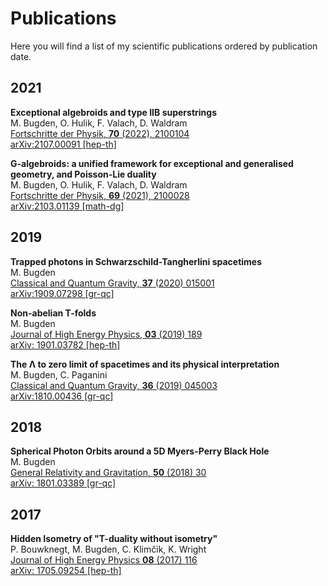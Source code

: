 # Publications
Here you will find a list of my scientific publications ordered by publication date. 

## 2021
**Exceptional algebroids and type IIB superstrings**<br>
M. Bugden, O. Hulik, F. Valach, D. Waldram<br>
[Fortschritte der Physik, **70** (2022), 2100104](https://doi.org/10.1002/prop.202100104)<br>
[arXiv:2107.00091 [hep-th]](https://arxiv.org/abs/2107.00091)

**G-algebroids: a unified framework for exceptional and generalised geometry, and Poisson-Lie duality**<br>
M. Bugden, O. Hulik, F. Valach, D. Waldram<br>
[Fortschritte der Physik, **69** (2021), 2100028](https://doi.org/10.1002/prop.202100028)<br>
[arXiv:2103.01139 [math-dg]](https://arxiv.org/abs/2103.01139)

## 2019
**Trapped photons in Schwarzschild-Tangherlini spacetimes**<br>
M. Bugden <br>
[Classical and Quantum Gravity, **37** (2020) 015001](https://doi.org/10.1088/1361-6382/ab5493)<br>
[arXiv:1909.07298 [gr-qc]](https://arxiv.org/abs/1909.07298)

**Non-abelian T-folds**<br>
M. Bugden<br>
[Journal of High Energy Physics, **03** (2019) 189](https://doi.org/10.1007/JHEP03(2019)189)<br> 
[arXiv: 1901.03782 [hep-th]](https://arxiv.org/abs/1901.03782)

**The Λ to zero limit of spacetimes and its physical interpretation**<br>
M. Bugden, C. Paganini<br>
[Classical and Quantum Gravity, **36** (2019) 045003](https://doi.org/10.1088/1361-6382/aaff0d)<br>
[arXiv:1810.00436 [gr-qc]](https://arxiv.org/abs/1810.00436)

## 2018
**Spherical Photon Orbits around a 5D Myers-Perry Black Hole**<br>
M. Bugden<br>
[General Relativity and  Gravitation, **50** (2018) 30](https://doi.org/10.1007/s10714-018-2352-x)<br>
[arXiv: 1801.03389 [gr-qc]](https://arxiv.org/abs/1801.03389)

## 2017
**Hidden Isometry of "T-duality without isometry"**<br>
P. Bouwknegt, M. Bugden, C. Klimčìk, K. Wright<br>
[Journal of High Energy Physics **08** (2017) 116](https://doi.org/10.1007/JHEP08(2017)116)<br>
[arXiv: 1705.09254 [hep-th]](https://arxiv.org/abs/1705.09254)

